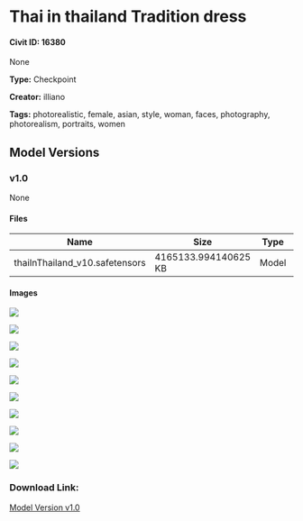 # Thai in thailand Tradition dress

#### Civit ID: 16380

None

**Type:** Checkpoint

**Creator:** illiano

**Tags:** photorealistic, female, asian, style, woman, faces, photography, photorealism, portraits, women

## Model Versions

### v1.0

None

#### Files

| Name | Size | Type | Format | Download Url | AutoV1 | AutoV2 | SHA256 | CRC32 | BLAKE3 |
| --- | --- | --- | --- | --- | --- | --- | --- | --- | --- |
| thaiInThailand_v10.safetensors | 4165133.994140625 KB | Model | SafeTensor | https://civitai.com/api/download/models/19337 | 93ED74D5 | 20875E4786 | 20875E47860B2F867365E4625AAC6CC5514FBFB831BD4029AA86F86546ACEAB0 | 560E72CF | C03B400871046D9387D9BFDC99763088257565D799C185D750411609F16109A9 |

#### Images

<p><img src="https://image.civitai.com/xG1nkqKTMzGDvpLrqFT7WA/24643390-9ac8-418e-8a3d-c42354fed800/width=450/202733.jpeg" /></p>

<p><img src="https://image.civitai.com/xG1nkqKTMzGDvpLrqFT7WA/b19db416-4f54-412e-35b7-0865f59b2b00/width=450/202720.jpeg" /></p>

<p><img src="https://image.civitai.com/xG1nkqKTMzGDvpLrqFT7WA/07cfaf79-0ef0-478f-f130-89c474c52400/width=450/202787.jpeg" /></p>

<p><img src="https://image.civitai.com/xG1nkqKTMzGDvpLrqFT7WA/e3b02502-ccb9-4f92-b61f-c05b7c576e00/width=450/202722.jpeg" /></p>

<p><img src="https://image.civitai.com/xG1nkqKTMzGDvpLrqFT7WA/f7eef623-fce9-472c-dc1d-e968b9661800/width=450/202721.jpeg" /></p>

<p><img src="https://image.civitai.com/xG1nkqKTMzGDvpLrqFT7WA/365a8acd-d346-48cc-8e4e-e7996b805c00/width=450/202593.jpeg" /></p>

<p><img src="https://image.civitai.com/xG1nkqKTMzGDvpLrqFT7WA/7e61c514-c477-43cf-b14e-b9d584f6ce00/width=450/202599.jpeg" /></p>

<p><img src="https://image.civitai.com/xG1nkqKTMzGDvpLrqFT7WA/35550c2a-34c8-443f-b661-19b4010b5800/width=450/202598.jpeg" /></p>

<p><img src="https://image.civitai.com/xG1nkqKTMzGDvpLrqFT7WA/3fefd69c-ff65-4123-b756-f2a5632e2400/width=450/202597.jpeg" /></p>

<p><img src="https://image.civitai.com/xG1nkqKTMzGDvpLrqFT7WA/6cb981ee-4c22-4f29-73ee-c5a506a4de00/width=450/202596.jpeg" /></p>

### Download Link:

[Model Version v1.0](https://civitai.com/api/download/models/19337)

